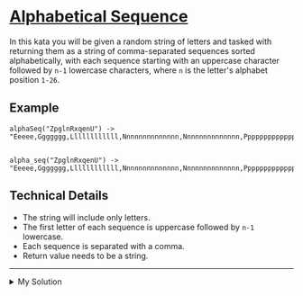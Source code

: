# [Alphabetical Sequence](https://www.codewars.com/kata/5bd00c99dbc73908bb00057a)

In this kata you will be given a random string of letters and tasked with returning them as a string of comma-separated sequences sorted alphabetically, with each sequence starting with an uppercase character followed by `n-1` lowercase characters, where `n` is the letter's alphabet position `1-26`.

## Example

    alphaSeq("ZpglnRxqenU") -> "Eeeee,Ggggggg,Llllllllllll,Nnnnnnnnnnnnnn,Nnnnnnnnnnnnnn,Pppppppppppppppp,Qqqqqqqqqqqqqqqqq,Rrrrrrrrrrrrrrrrrr,Uuuuuuuuuuuuuuuuuuuuu,Xxxxxxxxxxxxxxxxxxxxxxxx,Zzzzzzzzzzzzzzzzzzzzzzzzzz"


    alpha_seq("ZpglnRxqenU") -> "Eeeee,Ggggggg,Llllllllllll,Nnnnnnnnnnnnnn,Nnnnnnnnnnnnnn,Pppppppppppppppp,Qqqqqqqqqqqqqqqqq,Rrrrrrrrrrrrrrrrrr,Uuuuuuuuuuuuuuuuuuuuu,Xxxxxxxxxxxxxxxxxxxxxxxx,Zzzzzzzzzzzzzzzzzzzzzzzzzz"

## Technical Details

- The string will include only letters.
- The first letter of each sequence is uppercase followed by `n-1` lowercase.
- Each sequence is separated with a comma.
- Return value needs to be a string.

---

<details><summary>My Solution</summary>

```js
function alphaSeq(str) {
  return [...str.toLowerCase()]
    .sort()
    .map(v => {
      const position = v.charCodeAt(0) - 96
      return v.toUpperCase() + v.toLowerCase().repeat(position - 1)
    })
    .join(',')
}
```
